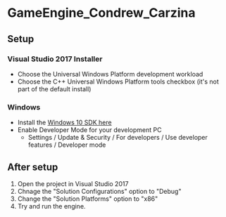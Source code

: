 # GameEngine_Condrew_Carzina

## Setup

### Visual Studio 2017 Installer

- Choose the Universal Windows Platform development workload 
- Choose the C++ Universal Windows Platform tools checkbox (it's not part of the default install)

### Windows
- Install the [Windows 10 SDK here](https://developer.microsoft.com/en-us/windows/downloads/windows-10-sdk)
- Enable Developer Mode for your development PC 
   - Settings / Update & Security / For developers / Use developer features / Developer mode

## After setup

1. Open the project in Visual Studio 2017
2. Chnage the "Solution Configurations" option to "Debug"
3. Change the "Solution Platforms" option to "x86"
4. Try and run the engine.
